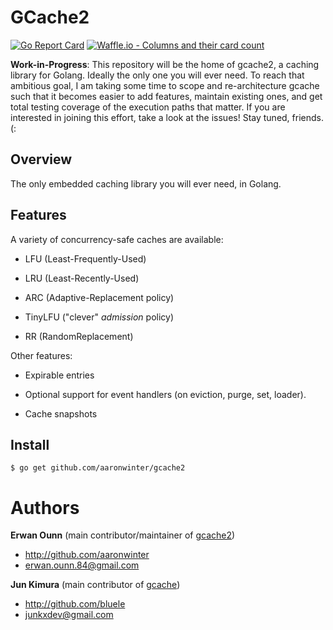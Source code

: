 # GCache2

[![Go Report Card](https://goreportcard.com/badge/github.com/aaronwinter/gcache2)](https://goreportcard.com/report/github.com/aaronwinter/gcache2) [![Waffle.io - Columns and their card count](https://badge.waffle.io/aaronwinter/gcache2.svg?columns=all)](https://waffle.io/aaronwinter/gcache2)

**Work-in-Progress**: This repository will be the home of gcache2, a caching library for Golang. Ideally the only one you will ever need. To reach that ambitious goal, I am taking some time to  scope and re-architecture gcache such that it becomes easier to add features, maintain existing ones, and get total testing coverage of the execution paths that matter. If you are interested in joining this effort, take a look at the issues! Stay tuned, friends. (:

## Overview

The only embedded caching library you will ever need, in Golang.

## Features

A variety of concurrency-safe caches are available:

- LFU (Least-Frequently-Used)

- LRU (Least-Recently-Used)

- ARC (Adaptive-Replacement policy)

- TinyLFU ("clever" *admission* policy)

- RR (RandomReplacement)

Other features:

* Expirable entries

* Optional support for event handlers (on eviction, purge, set, loader).

* Cache snapshots


## Install

```
$ go get github.com/aaronwinter/gcache2
```

# Authors

**Erwan Ounn** (main contributor/maintainer of [gcache2](https://github.com/aaronwinter/gcache2))

* <http://github.com/aaronwinter>
* <erwan.ounn.84@gmail.com>

**Jun Kimura** (main contributor of [gcache](https://github.com/bluele/gcache))

* <http://github.com/bluele>
* <junkxdev@gmail.com>
